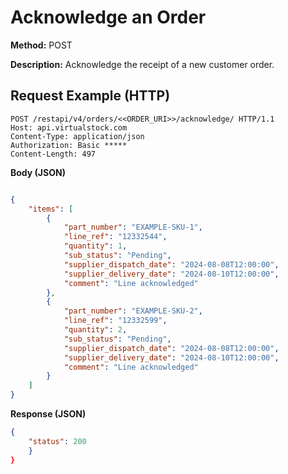 # Acknowledge an Order
**Method:** POST

**Description:** Acknowledge the receipt of a new customer order.

## Request Example (HTTP)
```http
POST /restapi/v4/orders/<<ORDER_URI>>/acknowledge/ HTTP/1.1
Host: api.virtualstock.com
Content-Type: application/json
Authorization: Basic *****
Content-Length: 497
```

**Body (JSON)**
```json

{
    "items": [
        {
            "part_number": "EXAMPLE-SKU-1",
            "line_ref": "12332544",
            "quantity": 1,
            "sub_status": "Pending",
            "supplier_dispatch_date": "2024-08-08T12:00:00",
            "supplier_delivery_date": "2024-08-10T12:00:00",
            "comment": "Line acknowledged"
        },
        {
            "part_number": "EXAMPLE-SKU-2",
            "line_ref": "12332599",
            "quantity": 2,
            "sub_status": "Pending",
            "supplier_dispatch_date": "2024-08-08T12:00:00",
            "supplier_delivery_date": "2024-08-10T12:00:00",
            "comment": "Line acknowledged"
        }
    ]
}

```

**Response (JSON)**
```json
{
    "status": 200
    }
}
```
